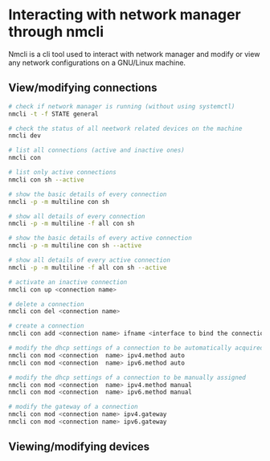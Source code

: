 # Interacting with network manager through nmcli
Nmcli is a cli tool used to interact with network manager and modify or view any network configurations on a GNU/Linux machine.

## View/modifying connections
```bash
# check if network manager is running (without using systemctl)
nmcli -t -f STATE general

# check the status of all neetwork related devices on the machine
nmcli dev

# list all connections (active and inactive ones)
nmcli con

# list only active connections
nmcli con sh --active

# show the basic details of every connection
nmcli -p -m multiline con sh

# show all details of every connection
nmcli -p -m multiline -f all con sh

# show the basic details of every active connection
nmcli -p -m multiline con sh --active 

# show all details of every active connection
nmcli -p -m multiline -f all con sh --active

# activate an inactive connection
nmcli con up <connection name>

# delete a connection
nmcli con del <connection name>

# create a connection
nmcli con add <connection name> ifname <interface to bind the connection to> type <connection type>

# modify the dhcp settings of a connection to be automatically acquired
nmcli con mod <connection  name> ipv4.method auto
nmcli con mod <connection  name> ipv6.method auto

# modify the dhcp settings of a connection to be manually assigned
nmcli con mod <connection  name> ipv4.method manual
nmcli con mod <connection  name> ipv6.method manual

# modify the gateway of a connection  
nmcli con mod <connection name> ipv4.gateway
nmcli con mod <connection name> ipv6.gateway

```

## Viewing/modifying devices
